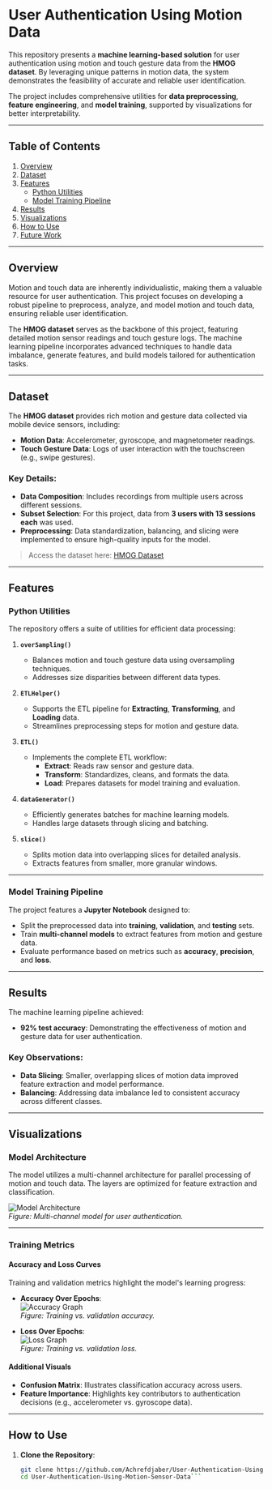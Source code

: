 # User Authentication Using Motion Data

This repository presents a **machine learning-based solution** for user authentication using motion and touch gesture data from the **HMOG dataset**. By leveraging unique patterns in motion data, the system demonstrates the feasibility of accurate and reliable user identification.

The project includes comprehensive utilities for **data preprocessing**, **feature engineering**, and **model training**, supported by visualizations for better interpretability.

---

## Table of Contents
1. [Overview](#overview)
2. [Dataset](#dataset)
3. [Features](#features)
   - [Python Utilities](#python-utilities)
   - [Model Training Pipeline](#model-training-pipeline)
4. [Results](#results)
5. [Visualizations](#visualizations)
6. [How to Use](#how-to-use)
7. [Future Work](#future-work)

---

## Overview

Motion and touch data are inherently individualistic, making them a valuable resource for user authentication. This project focuses on developing a robust pipeline to preprocess, analyze, and model motion and touch data, ensuring reliable user identification.

The **HMOG dataset** serves as the backbone of this project, featuring detailed motion sensor readings and touch gesture logs. The machine learning pipeline incorporates advanced techniques to handle data imbalance, generate features, and build models tailored for authentication tasks.

---

## Dataset

The **HMOG dataset** provides rich motion and gesture data collected via mobile device sensors, including:
- **Motion Data**: Accelerometer, gyroscope, and magnetometer readings.
- **Touch Gesture Data**: Logs of user interaction with the touchscreen (e.g., swipe gestures).

### Key Details:
- **Data Composition**: Includes recordings from multiple users across different sessions.
- **Subset Selection**: For this project, data from **3 users with 13 sessions each** was used.
- **Preprocessing**: Data standardization, balancing, and slicing were implemented to ensure high-quality inputs for the model.

> Access the dataset here: [HMOG Dataset](https://hmog-dataset.github.io/hmog/)

---

## Features

### Python Utilities

The repository offers a suite of utilities for efficient data processing:

1. **`overSampling()`**  
   - Balances motion and touch gesture data using oversampling techniques.  
   - Addresses size disparities between different data types.  

2. **`ETLHelper()`**  
   - Supports the ETL pipeline for **Extracting**, **Transforming**, and **Loading** data.  
   - Streamlines preprocessing steps for motion and gesture data.  

3. **`ETL()`**  
   - Implements the complete ETL workflow:  
     - **Extract**: Reads raw sensor and gesture data.  
     - **Transform**: Standardizes, cleans, and formats the data.  
     - **Load**: Prepares datasets for model training and evaluation.  

4. **`dataGenerator()`**  
   - Efficiently generates batches for machine learning models.  
   - Handles large datasets through slicing and batching.  

5. **`slice()`**  
   - Splits motion data into overlapping slices for detailed analysis.  
   - Extracts features from smaller, more granular windows.  

---

### Model Training Pipeline

The project features a **Jupyter Notebook** designed to:
- Split the preprocessed data into **training**, **validation**, and **testing** sets.  
- Train **multi-channel models** to extract features from motion and gesture data.  
- Evaluate performance based on metrics such as **accuracy**, **precision**, and **loss**.

---

## Results

The machine learning pipeline achieved:
- **92% test accuracy**: Demonstrating the effectiveness of motion and gesture data for user authentication.  

### Key Observations:
- **Data Slicing**: Smaller, overlapping slices of motion data improved feature extraction and model performance.  
- **Balancing**: Addressing data imbalance led to consistent accuracy across different classes.  

---

## Visualizations

### Model Architecture
The model utilizes a multi-channel architecture for parallel processing of motion and touch data. The layers are optimized for feature extraction and classification.

![Model Architecture](model-architecture.png)  
*Figure: Multi-channel model for user authentication.*

---

### Training Metrics

#### Accuracy and Loss Curves
Training and validation metrics highlight the model's learning progress:

- **Accuracy Over Epochs**:  
  ![Accuracy Graph](Accuracy_output.png)  
  _Figure: Training vs. validation accuracy._

- **Loss Over Epochs**:  
  ![Loss Graph](Loss_output.png)  
  _Figure: Training vs. validation loss._

#### Additional Visuals
- **Confusion Matrix**: Illustrates classification accuracy across users.  
- **Feature Importance**: Highlights key contributors to authentication decisions (e.g., accelerometer vs. gyroscope data).  

---

## How to Use

1. **Clone the Repository**:
   ```bash
   git clone https://github.com/Achrefdjaber/User-Authentication-Using-Motion-Sensor-Data.git
   cd User-Authentication-Using-Motion-Sensor-Data```

